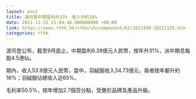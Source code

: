 ```yaml
---
layout: post
title: 波司登中期盈利升31%　收入升約16%
date: 2021-11-25 21:04:46.000000000 +08:00
link: https://news.rthk.hk/rthk/ch/component/k2/1621458-20211125.htm
categories: rthk
---
```


波司登公布，截至9月底止，中期盈利6.39億元人民幣，按年升31%，派中期息每股4.5港仙。

期內，收入53.9億元人民幣，當中，羽絨服收入34.73億元，兩者按年都升約16%；羽絨服佔總收入近65%。

毛利率50.5%，按年增加2.7個百分點，受惠於品牌及產品升級。
